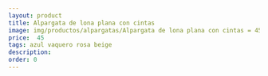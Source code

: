 ```yaml
---
layout: product
title: Alpargata de lona plana con cintas 
image: img/productos/alpargatas/Alpargata de lona plana con cintas = 45 =azul vaquero rosa beige.webp
price:  45 
tags: azul vaquero rosa beige
description: 
order: 0
---
```

